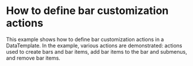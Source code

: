 # How to define bar customization actions


<p>This example shows how to define bar customization actions in a DataTemplate. In the example, various actions are demonstrated: actions used to create bars and bar items, add bar items to the bar and submenus, and remove bar items.</p><br />


<br/>


